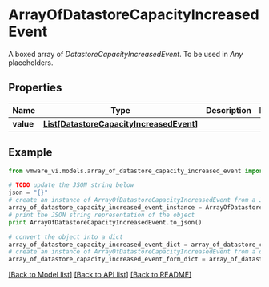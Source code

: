 # ArrayOfDatastoreCapacityIncreasedEvent

A boxed array of *DatastoreCapacityIncreasedEvent*. To be used in *Any* placeholders. 

## Properties
Name | Type | Description | Notes
------------ | ------------- | ------------- | -------------
**value** | [**List[DatastoreCapacityIncreasedEvent]**](DatastoreCapacityIncreasedEvent.md) |  | 

## Example

```python
from vmware_vi.models.array_of_datastore_capacity_increased_event import ArrayOfDatastoreCapacityIncreasedEvent

# TODO update the JSON string below
json = "{}"
# create an instance of ArrayOfDatastoreCapacityIncreasedEvent from a JSON string
array_of_datastore_capacity_increased_event_instance = ArrayOfDatastoreCapacityIncreasedEvent.from_json(json)
# print the JSON string representation of the object
print ArrayOfDatastoreCapacityIncreasedEvent.to_json()

# convert the object into a dict
array_of_datastore_capacity_increased_event_dict = array_of_datastore_capacity_increased_event_instance.to_dict()
# create an instance of ArrayOfDatastoreCapacityIncreasedEvent from a dict
array_of_datastore_capacity_increased_event_form_dict = array_of_datastore_capacity_increased_event.from_dict(array_of_datastore_capacity_increased_event_dict)
```
[[Back to Model list]](../README.md#documentation-for-models) [[Back to API list]](../README.md#documentation-for-api-endpoints) [[Back to README]](../README.md)


